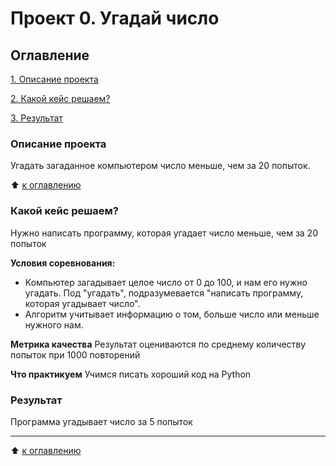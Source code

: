 # Проект 0. Угадай число

## Оглавление
[1. Описание проекта](https://github.com/Hon41k/sf_data_science/tree/main/project_0/README.md#Описание-проекта)

[2. Какой кейс решаем?](https://github.com/Hon41k/sf_data_science/tree/main/project_0/README.md#Какой-кейс-решаем)

[3. Результат](https://github.com/Hon41k/sf_data_science/tree/main/project_0/README.md#Результат)

### Описание проекта
Угадать загаданное компьютером число меньше, чем за 20 попыток.

:arrow_up: [к оглавлению](https://github.com/Hon41k/sf_data_science/tree/main/project_0/README.md#Оглавление)


### Какой кейс решаем?
Нужно написать программу, которая угадает число меньше, чем за 20 попыток

**Условия соревнования:**
- Компьютер загадывает целое число от 0 до 100, и нам его нужно угадать. Под "угадать", подразумевается "написать программу, которая угадывает число".
- Алгоритм учитывает информацию о том, больше число или меньше нужного нам.

**Метрика качества**
Результат оцениваются по среднему количеству попыток при 1000 повторений

**Что практикуем**
Учимся писать хороший код на Python


### Результат
Программа угадывает число за 5 попыток
****

:arrow_up: [к оглавлению](https://github.com/Hon41k/sf_data_science/tree/main/project_0/README.md#Оглавление)
